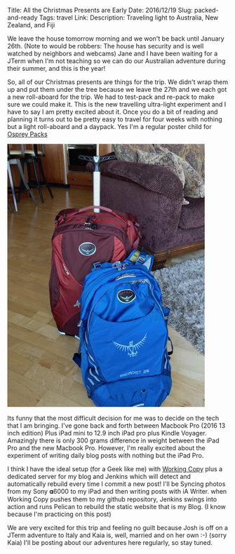 Title: All the Christmas Presents are Early
Date: 2016/12/19
Slug: packed-and-ready
Tags: travel
Link:
Description: Traveling light to Australia, New Zealand, and Fiji


We leave the house tomorrow morning and we won't be back until January 26th. (Note to would be robbers:  The house has security and is well watched by neighbors and webcams)   Jane and I have been waiting for a JTerm when I'm not teaching so we can do our Australian adventure during their summer, and this is the year!

So, all of our Christmas presents are things for the trip.  We didn't wrap them up and put them under the tree because we leave the 27th and we each got a new roll-aboard for the trip.  We had to test-pack and re-pack to make sure we could make it.  This is the new travelling ultra-light experiment and I have to say I am pretty excited about it.  Once you do a bit of reading and planning it turns out to be pretty easy to travel for four weeks with nothing but a light roll-aboard and a daypack.  Yes I'm a regular poster child for [Osprey Packs](http://www.ospreypacks.com)

![All Packed](/images/January16/packed.jpg)

Its funny that the most difficult decision for me was to decide on the tech that I am bringing.  I've gone back and forth between Macbook Pro (2016 13 inch edition) Plus iPad mini to 12.9 inch iPad pro plus Kindle Voyager.  Amazingly there is only 300 grams difference in weight between the iPad Pro and the new Macbook Pro.  However, I'm really excited about the experiment of writing daily blog posts with nothing but the iPad Pro.

I think I have the ideal setup (for a Geek like me) with [Working Copy](https://workingcopyapp.com) plus a dedicated server for my blog and Jenkins which will detect and automatically rebuild every time I commit a new post!  I'll be Syncing photos from my Sony 𝛂6000 to my iPad and then writing posts with iA Writer.  when Working Copy pushes them to my github repository, Jenkins swings into action and runs Pelican to rebuild the static website that is my Blog.  (I know because I'm practicing on this post)

We are very excited for this trip and feeling no guilt because Josh is off on a JTerm adventure to Italy and Kaia is, well, married and on her own :-) (sorry Kaia)  I'll be posting about our adventures here regularly, so stay tuned.
